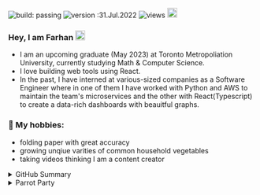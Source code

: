 
![build: passing](https://img.shields.io/badge/build-passing-success)
![version :31.Jul.2022](https://img.shields.io/badge/version-31.Jul.2022-informational)
![views](https://visitor-badge.glitch.me/badge?page_id=farhan-mohammed.profile)
<a href="https://www.linkedin.com/in/farhanhmd/"><img src="https://img.shields.io/badge/linkedin-%230077B5.svg?&style=flat&logo=linkedin&logoColor=white" height=20></a>


### Hey, I am Farhan    <img src="https://github.com/TheDudeThatCode/TheDudeThatCode/blob/master/Assets/Hi.gif" width="20" />
- I am an upcoming graduate (May 2023) at Toronto Metropoliation University, currently studying Math & Computer Science. 
- I love building web tools using React. 
- In the past, I have interned at various-sized companies as a Software Engineer where in one of them I have worked with Python and AWS to maintain the team's microservices and the other with React(Typescript) to create a data-rich dashboards with beauitful graphs. 


### 🌱 My hobbies:
- folding paper with great accuracy
- growing unqiue varities of common household vegetables
- taking videos thinking I am a content creator



<details>
 <summary> GitHub Summary </summary>
 
 <img src="https://github-readme-stats.vercel.app/api?username=farhan-mohammed&show_icons=true&theme=city_lights&count_private=true&hide_border=1&custom_title=Farhan's+GitHub+Summary&line_height=24&hide=contribs"/><img src="https://github-readme-stats.vercel.app/api/top-langs/?username=farhan-mohammed&layout=compact&theme=city_lights&langs_count=6&hide_border=1" />




 </details>

<details>
<summary>Parrot Party</summary>
 <div>
<img src="https://cultofthepartyparrot.com//parrots/hd/parrot.gif" width="30" height="30"/>
<img src="https://cultofthepartyparrot.com//parrots/hd/opensourceparrot.gif" width="30" height="30"/>
<img src="https://cultofthepartyparrot.com//parrots/hd/middleparrot.gif" width="30" height="30"/>
<img src="https://cultofthepartyparrot.com//parrots/hd/reverseparrot.gif" width="30" height="30"/>
<img src="https://cultofthepartyparrot.com//parrots/hd/aussieparrot.gif" width="30" height="30"/>
<img src="https://cultofthepartyparrot.com//parrots/hd/gothparrot.gif" width="30" height="30"/>
<img src="https://cultofthepartyparrot.com//parrots/oldtimeyparrot.gif" width="30" height="30"/>
<img src="https://cultofthepartyparrot.com//parrots/hd/boredparrot.gif" width="30" height="30"/>
<img src="https://cultofthepartyparrot.com//parrots/hd/shuffleparrot.gif" width="30" height="30"/>
<img src="https://cultofthepartyparrot.com//parrots/shufflefurtherparrot.gif" width="30" height="30"/>
<img src="https://cultofthepartyparrot.com//parrots/hd/congaparrot.gif" width="30" height="30"/>
<img src="https://cultofthepartyparrot.com//parrots/hd/reversecongaparrot.gif" width="30" height="30"/>
<img src="https://cultofthepartyparrot.com//parrots/hd/partyparrot.gif" width="30" height="30"/>
<img src="https://cultofthepartyparrot.com//parrots/hd/sadparrot.gif" width="30" height="30"/>
<img src="https://cultofthepartyparrot.com//parrots/hd/copparrot.gif" width="30" height="30"/>
<img src="https://cultofthepartyparrot.com//parrots/hd/fastparrot.gif" width="30" height="30"/>
<img src="https://cultofthepartyparrot.com//parrots/hd/ultrafastparrot.gif" width="30" height="30"/>
<img src="https://cultofthepartyparrot.com//parrots/hd/slowparrot.gif" width="30" height="30"/>
<img src="https://cultofthepartyparrot.com//parrots/slomoparrot.gif" width="30" height="30"/>
<img src="https://cultofthepartyparrot.com//parrots/hd/dadparrot.gif" width="30" height="30"/>
<img src="https://cultofthepartyparrot.com//parrots/hd/dealwithitparrot.gif" width="30" height="30"/>
<img src="https://cultofthepartyparrot.com//parrots/hd/dealwithitnowparrot.gif" width="30" height="30"/>
<img src="https://cultofthepartyparrot.com//parrots/fiestaparrot.gif" width="30" height="30"/>
<img src="https://cultofthepartyparrot.com//parrots/pizzaparrot.gif" width="30" height="30"/>
<img src="https://cultofthepartyparrot.com//parrots/hamburgerparrot.gif" width="30" height="30"/>
<img src="https://cultofthepartyparrot.com//parrots/bananaparrot.gif" width="30" height="30"/>
<img src="https://cultofthepartyparrot.com//parrots/chillparrot.gif" width="30" height="30"/>
<img src="https://cultofthepartyparrot.com//parrots/explodyparrot.gif" width="30" height="30"/>
<img src="https://cultofthepartyparrot.com//parrots/shufflepartyparrot.gif" width="30" height="30"/>
<img src="https://cultofthepartyparrot.com//parrots/icecreamparrot.gif" width="30" height="30"/>
<img src="https://cultofthepartyparrot.com//parrots/hd/sassyparrot.gif" width="30" height="30"/>
<img src="https://cultofthepartyparrot.com//parrots/hd/confusedparrot.gif" width="30" height="30"/>
<img src="https://cultofthepartyparrot.com//parrots/hd/aussiecongaparrot.gif" width="30" height="30"/>
<img src="https://cultofthepartyparrot.com//parrots/hd/aussiereversecongaparrot.gif" width="30" height="30"/>
<img src="https://cultofthepartyparrot.com//parrots/wave1parrot.gif" width="30" height="30"/>
<img src="https://cultofthepartyparrot.com//parrots/wave2parrot.gif" width="30" height="30"/>
<img src="https://cultofthepartyparrot.com//parrots/wave3parrot.gif" width="30" height="30"/>
<img src="https://cultofthepartyparrot.com//parrots/wave4parrot.gif" width="30" height="30"/>
<img src="https://cultofthepartyparrot.com//parrots/wave5parrot.gif" width="30" height="30"/>
<img src="https://cultofthepartyparrot.com//parrots/wave6parrot.gif" width="30" height="30"/>
<img src="https://cultofthepartyparrot.com//parrots/wave7parrot.gif" width="30" height="30"/>
<img src="https://cultofthepartyparrot.com//parrots/wave8parrot.gif" width="30" height="30"/>
<img src="https://cultofthepartyparrot.com//parrots/wave9parrot.gif" width="30" height="30"/>
<img src="https://cultofthepartyparrot.com//parrots/hd/congapartyparrot.gif" width="30" height="30"/>
<img src="https://cultofthepartyparrot.com//parrots/hd/moonwalkingparrot.gif" width="30" height="30"/>
<img src="https://cultofthepartyparrot.com//parrots/hd/thumbsupparrot.gif" width="30" height="30"/>
<img src="https://cultofthepartyparrot.com//parrots/coffeeparrot.gif" width="30" height="30"/>
<img src="https://cultofthepartyparrot.com//parrots/hd/mustacheparrot.gif" width="30" height="30"/>
<img src="https://cultofthepartyparrot.com//parrots/hd/christmasparrot.gif" width="30" height="30"/>
<img src="https://cultofthepartyparrot.com//parrots/hd/sleepingparrot.gif" width="30" height="30"/>
<img src="https://cultofthepartyparrot.com//parrots/hd/beerparrot.gif" width="30" height="30"/>
<img src="https://cultofthepartyparrot.com//parrots/darkbeerparrot.gif" width="30" height="30"/>
<img src="https://cultofthepartyparrot.com//parrots/blondesassyparrot.gif" width="30" height="30"/>
<img src="https://cultofthepartyparrot.com//parrots/bluescluesparrot.gif" width="30" height="30"/>
<img src="https://cultofthepartyparrot.com//parrots/hd/gentlemanparrot.gif" width="30" height="30"/>
<img src="https://cultofthepartyparrot.com//parrots/margaritaparrot.gif" width="30" height="30"/>
<img src="https://cultofthepartyparrot.com//parrots/dreidelparrot.gif" width="30" height="30"/>
<img src="https://cultofthepartyparrot.com//parrots/harrypotterparrot.gif" width="30" height="30"/>
<img src="https://cultofthepartyparrot.com//parrots/upvoteparrot.gif" width="30" height="30"/>
<img src="https://cultofthepartyparrot.com//parrots/hd/twinsparrot.gif" width="30" height="30"/>
<img src="https://cultofthepartyparrot.com//parrots/tripletsparrot.gif" width="30" height="30"/>
<img src="https://cultofthepartyparrot.com//parrots/hd/stableparrot.gif" width="30" height="30"/>
<img src="https://cultofthepartyparrot.com//parrots/shipitparrot.gif" width="30" height="30"/>
<img src="https://cultofthepartyparrot.com//parrots/skiparrot.gif" width="30" height="30"/>
<img src="https://cultofthepartyparrot.com//parrots/loveparrot.gif" width="30" height="30"/>
<img src="https://cultofthepartyparrot.com//parrots/halalparrot.gif" width="30" height="30"/>
<img src="https://cultofthepartyparrot.com//parrots/hd/wendyparrot.gif" width="30" height="30"/>
<img src="https://cultofthepartyparrot.com//parrots/hd/popcornparrot.gif" width="30" height="30"/>
<img src="https://cultofthepartyparrot.com//parrots/hd/donutparrot.gif" width="30" height="30"/>
<img src="https://cultofthepartyparrot.com//parrots/hd/evilparrot.gif" width="30" height="30"/>
<img src="https://cultofthepartyparrot.com//parrots/hd/discoparrot.gif" width="30" height="30"/>
<img src="https://cultofthepartyparrot.com//parrots/matrixparrot.gif" width="30" height="30"/>
<img src="https://cultofthepartyparrot.com//parrots/papalparrot.gif" width="30" height="30"/>
<img src="https://cultofthepartyparrot.com//parrots/stalkerparrot.gif" width="30" height="30"/>
<img src="https://cultofthepartyparrot.com//parrots/hd/scienceparrot.gif" width="30" height="30"/>
<img src="https://cultofthepartyparrot.com//parrots/hd/revolutionparrot.gif" width="30" height="30"/>
<img src="https://cultofthepartyparrot.com//parrots/fidgetparrot.gif" width="30" height="30"/>
<img src="https://cultofthepartyparrot.com//parrots/hd/beretparrot.gif" width="30" height="30"/>
<img src="https://cultofthepartyparrot.com//parrots/tacoparrot.gif" width="30" height="30"/>
<img src="https://cultofthepartyparrot.com//parrots/ryangoslingparrot.gif" width="30" height="30"/>
<img src="https://cultofthepartyparrot.com//parrots/luckyparrot.gif" width="30" height="30"/>
<img src="https://cultofthepartyparrot.com//parrots/hd/birthdaypartyparrot.gif" width="30" height="30"/>
<img src="https://cultofthepartyparrot.com//parrots/hd/jediparrot.gif" width="30" height="30"/>
<img src="https://cultofthepartyparrot.com//parrots/hd/sithparrot.gif" width="30" height="30"/>
<img src="https://cultofthepartyparrot.com//parrots/hd/angryparrot.gif" width="30" height="30"/>
<img src="https://cultofthepartyparrot.com//parrots/hd/invisibleparrot.gif" width="30" height="30"/>
<img src="https://cultofthepartyparrot.com//parrots/fadingparrot.gif" width="30" height="30"/>
<img src="https://cultofthepartyparrot.com//parrots/rotatingparrot.gif" width="30" height="30"/>
<img src="https://cultofthepartyparrot.com//parrots/cryptoparrot.gif" width="30" height="30"/>
<img src="https://cultofthepartyparrot.com//parrots/deployparrot.gif" width="30" height="30"/>
<img src="https://cultofthepartyparrot.com//parrots/uparrowparrot.gif" width="30" height="30"/>
<img src="https://cultofthepartyparrot.com//parrots/hd/sushiparrot.gif" width="30" height="30"/>
<img src="https://cultofthepartyparrot.com//parrots/hd/pumpkinparrot.gif" width="30" height="30"/>
<img src="https://cultofthepartyparrot.com//parrots/hd/angelparrot.gif" width="30" height="30"/>
<img src="https://cultofthepartyparrot.com//parrots/hd/bluntparrot.gif" width="30" height="30"/>
<img src="https://cultofthepartyparrot.com//parrots/hd/sintparrot.gif" width="30" height="30"/>
<img src="https://cultofthepartyparrot.com//parrots/hd/pirateparrot.gif" width="30" height="30"/>
<img src="https://cultofthepartyparrot.com//parrots/hd/ceilingparrot.gif" width="30" height="30"/>
<img src="https://cultofthepartyparrot.com//parrots/hd/mardigrasparrot.gif" width="30" height="30"/>
<img src="https://cultofthepartyparrot.com//parrots/sovjetparrot.gif" width="30" height="30"/>
<img src="https://cultofthepartyparrot.com//parrots/portalparrot.gif" width="30" height="30"/>
<img src="https://cultofthepartyparrot.com//parrots/hd/hardhatparrot.gif" width="30" height="30"/>
<img src="https://cultofthepartyparrot.com//parrots/hd/flyingmoneyparrot.gif" width="30" height="30"/>
<img src="https://cultofthepartyparrot.com//parrots/hd/portalorangeparrot.gif" width="30" height="30"/>
<img src="https://cultofthepartyparrot.com//parrots/hd/portalblueparrot.gif" width="30" height="30"/>
<img src="https://cultofthepartyparrot.com//parrots/hd/reverseportalorangeparrot.gif" width="30" height="30"/>
<img src="https://cultofthepartyparrot.com//parrots/hd/reverseportalblueparrot.gif" width="30" height="30"/>
<img src="https://cultofthepartyparrot.com//parrots/hd/bunnyparrot.gif" width="30" height="30"/>
<img src="https://cultofthepartyparrot.com//parrots/hd/norwegianblueparrot.gif" width="30" height="30"/>
<img src="https://cultofthepartyparrot.com//parrots/hd/transparront.gif" width="30" height="30"/>
<img src="https://cultofthepartyparrot.com//parrots/fixparrot.gif" width="30" height="30"/>
<img src="https://cultofthepartyparrot.com//parrots/hd/brazilianplayerparrot.gif" width="30" height="30"/>
<img src="https://cultofthepartyparrot.com//parrots/hd/brazilianfanparrot.gif" width="30" height="30"/>
<img src="https://cultofthepartyparrot.com//parrots/hd/spyparrot.gif" width="30" height="30"/>
<img src="https://cultofthepartyparrot.com//parrots/hd/marshmallowparrot.gif" width="30" height="30"/>
<img src="https://cultofthepartyparrot.com//parrots/hd/whitewalkerparrot.gif" width="30" height="30"/>
<img src="https://cultofthepartyparrot.com//parrots/hd/calvinist_parrot.gif" width="30" height="30"/>
<img src="https://cultofthepartyparrot.com//parrots/hd/frenchparrot.gif" width="30" height="30"/>
<img src="https://cultofthepartyparrot.com//parrots/hd/githubparrot.gif" width="30" height="30"/>
<img src="https://cultofthepartyparrot.com//parrots/hd/bootlegparrot.gif" width="30" height="30"/>
<img src="https://cultofthepartyparrot.com//parrots/hd/bikerparrot.gif" width="30" height="30"/>
<img src="https://cultofthepartyparrot.com//parrots/hd/inverseparrot.gif" width="30" height="30"/>
<img src="https://cultofthepartyparrot.com//parrots/hd/pingpongparrot.gif" width="30" height="30"/>
<img src="https://cultofthepartyparrot.com//parrots/hd/laptop_parrot.gif" width="30" height="30"/>
<img src="https://cultofthepartyparrot.com//parrots/hd/60fpsparrot.gif" width="30" height="30"/>
<img src="https://cultofthepartyparrot.com//parrots/hd/redhatparrot.gif" width="30" height="30"/>
<img src="https://cultofthepartyparrot.com//parrots/hd/footballparrot.gif" width="30" height="30"/>
<img src="https://cultofthepartyparrot.com//parrots/hd/flowerparrot.gif" width="30" height="30"/>
<img src="https://cultofthepartyparrot.com//parrots/hd/parrotnotfound.gif" width="30" height="30"/>
<img src="https://cultofthepartyparrot.com//parrots/hd/spinningparrot.gif" width="30" height="30"/>
<img src="https://cultofthepartyparrot.com//parrots/hd/redenvelopeparrot.gif" width="30" height="30"/>
<img src="https://cultofthepartyparrot.com//parrots/hd/grouchoparrot.gif" width="30" height="30"/>
<img src="https://cultofthepartyparrot.com//parrots/hd/chicoparrot.gif" width="30" height="30"/>
<img src="https://cultofthepartyparrot.com//parrots/hd/harpoparrot.gif" width="30" height="30"/>
<img src="https://cultofthepartyparrot.com//parrots/schnitzelparrot.gif" width="30" height="30"/>
<img src="https://cultofthepartyparrot.com//parrots/hd/vikingparrot.gif" width="30" height="30"/>
<img src="https://cultofthepartyparrot.com//parrots/hd/darkmodeparrot.gif" width="30" height="30"/>
<img src="https://cultofthepartyparrot.com//parrots/hd/tiedyeparrot.gif" width="30" height="30"/>
<img src="https://cultofthepartyparrot.com//parrots/hd/horizontalparrot.gif" width="30" height="30"/>
<img src="https://cultofthepartyparrot.com//parrots/hd/sherlockholmesparrot.gif" width="30" height="30"/>
<img src="https://cultofthepartyparrot.com//parrots/hd/tennisparrot.gif" width="30" height="30"/>
<img src="https://cultofthepartyparrot.com//parrots/hd/originalparrot.gif" width="30" height="30"/>
<img src="https://cultofthepartyparrot.com//parrots/hd/bobaparrot.gif" width="30" height="30"/>
<img src="https://cultofthepartyparrot.com//parrots/hd/backwardsparrot.gif" width="30" height="30"/>
<img src="https://cultofthepartyparrot.com//parrots/hd/ripparrot.gif" width="30" height="30"/>
<img src="https://cultofthepartyparrot.com//parrots/hd/shortparrot.gif" width="30" height="30"/>
<img src="https://cultofthepartyparrot.com//parrots/hd/headsetparrot.gif" width="30" height="30"/>
<img src="https://cultofthepartyparrot.com//parrots/hd/bouncingparrot.gif" width="30" height="30"/>
<img src="https://cultofthepartyparrot.com//parrots/hd/levitationparrot.gif" width="30" height="30"/>
<img src="https://cultofthepartyparrot.com//parrots/hd/verticalparrot.gif" width="30" height="30"/>
<img src="https://cultofthepartyparrot.com//parrots/databaseparrot.gif" width="30" height="30"/>
<img src="https://cultofthepartyparrot.com//parrots/hd/phparrot.gif" width="30" height="30"/>
<img src="https://cultofthepartyparrot.com//parrots/mergedparrot.gif" width="30" height="30"/>
<img src="https://cultofthepartyparrot.com//parrots/hd/braveheartparrot.gif" width="30" height="30"/>
<img src="https://cultofthepartyparrot.com//parrots/hd/maracasparrot.gif" width="30" height="30"/>
<img src="https://cultofthepartyparrot.com//parrots/bobrossparrot.gif" width="30" height="30"/>
<img src="https://cultofthepartyparrot.com//parrots/hd/yosemitesamparrot.gif" width="30" height="30"/>
<img src="https://cultofthepartyparrot.com//parrots/hd/illuminatiparrot.gif" width="30" height="30"/>
<img src="https://cultofthepartyparrot.com//parrots/hd/michaeljacksonparrot.gif" width="30" height="30"/>
<img src="https://cultofthepartyparrot.com//parrots/hd/picassoparrot.gif" width="30" height="30"/>
<img src="https://cultofthepartyparrot.com//parrots/hd/headingparrot.gif" width="30" height="30"/>
<img src="https://cultofthepartyparrot.com//parrots/hd/innersourceparrot.gif" width="30" height="30"/>
<img src="https://cultofthepartyparrot.com//parrots/asyncparrot.gif" width="30" height="30"/>
<img src="https://cultofthepartyparrot.com//parrots/hd/meldparrot.gif" width="30" height="30"/>
<img src="https://cultofthepartyparrot.com//parrots/hd/docparrot.gif" width="30" height="30"/>
<img src="https://cultofthepartyparrot.com//parrots/hd/rythmicalparrot.gif" width="30" height="30"/>
<img src="https://cultofthepartyparrot.com//parrots/hd/exceptionallyfastparrot.gif" width="30" height="30"/>
<img src="https://cultofthepartyparrot.com//parrots/hd/wfhparrot.gif" width="30" height="30"/>
<img src="https://cultofthepartyparrot.com//parrots/hd/covid19parrot.gif" width="30" height="30"/>
<img src="https://cultofthepartyparrot.com//parrots/metalparrot.gif" width="30" height="30"/>
<img src="https://cultofthepartyparrot.com//parrots/hd/wineparrot.gif" width="30" height="30"/>
<img src="https://cultofthepartyparrot.com//parrots/hd/hypnoparrot.gif" width="30" height="30"/>
<img src="https://cultofthepartyparrot.com//parrots/hd/hypnoparrotdark.gif" width="30" height="30"/>
<img src="https://cultofthepartyparrot.com//parrots/hd/hypnoparrotlight.gif" width="30" height="30"/>
<img src="https://cultofthepartyparrot.com//parrots/hd/everythingsfineparrot.gif" width="30" height="30"/>
<img src="https://cultofthepartyparrot.com//parrots/hd/headbangingparrot.gif" width="30" height="30"/>
<img src="https://cultofthepartyparrot.com//parrots/hd/tpparrot.gif" width="30" height="30"/>
<img src="https://cultofthepartyparrot.com//parrots/hd/stayhomeparrot.gif" width="30" height="30"/>
<img src="https://cultofthepartyparrot.com//parrots/hd/stayhomeparrotcloser.gif" width="30" height="30"/>
<img src="https://cultofthepartyparrot.com//parrots/hd/stayhomeparrotwindow.gif" width="30" height="30"/>
<img src="https://cultofthepartyparrot.com//parrots/hd/staytfhomeparrot.gif" width="30" height="30"/>
<img src="https://cultofthepartyparrot.com//parrots/hd/rubyparrot.gif" width="30" height="30"/>
<img src="https://cultofthepartyparrot.com//parrots/hd/moonparrot.gif" width="30" height="30"/>
<img src="https://cultofthepartyparrot.com//parrots/hd/hmmparrot.gif" width="30" height="30"/>
<img src="https://cultofthepartyparrot.com//parrots/hd/nodeparrot.gif" width="30" height="30"/>
<img src="https://cultofthepartyparrot.com//parrots/hd/hanamiparrot.gif" width="30" height="30"/>
<img src="https://cultofthepartyparrot.com//parrots/revertitparrot.gif" width="30" height="30"/>
<img src="https://cultofthepartyparrot.com//parrots/hd/daftpunkparrot.gif" width="30" height="30"/>
<img src="https://cultofthepartyparrot.com//parrots/hd/zoukparrot.gif" width="30" height="30"/>
<img src="https://cultofthepartyparrot.com//parrots/hd/glimpseparrot.gif" width="30" height="30"/>
<img src="https://cultofthepartyparrot.com//parrots/hd/dailyparrot.gif" width="30" height="30"/>
<img src="https://cultofthepartyparrot.com//parrots/hd/quadparrot.gif" width="30" height="30"/>
<img src="https://cultofthepartyparrot.com//parrots/dabparrot.gif" width="30" height="30"/>
<img src="https://cultofthepartyparrot.com//parrots/hd/jumpingparrot.gif" width="30" height="30"/>
<img src="https://cultofthepartyparrot.com//parrots/hd/jumpingparrotjr.gif" width="30" height="30"/>
<img src="https://cultofthepartyparrot.com//parrots/hd/pokeparrot.gif" width="30" height="30"/>
<img src="https://cultofthepartyparrot.com//parrots/hd/cakeparrot.gif" width="30" height="30"/>
<img src="https://cultofthepartyparrot.com//parrots/hd/unicornparrot.gif" width="30" height="30"/>
<img src="https://cultofthepartyparrot.com//parrots/hd/thefastestparrot.gif" width="30" height="30"/>
<img src="https://cultofthepartyparrot.com//parrots/hd/playcatchleftparrot.gif" width="30" height="30"/>
<img src="https://cultofthepartyparrot.com//parrots/hd/playcatchrightparrot.gif" width="30" height="30"/>
<img src="https://cultofthepartyparrot.com//parrots/hd/biparrot.gif" width="30" height="30"/>
<img src="https://cultofthepartyparrot.com//parrots/hd/imposterparrot.gif" width="30" height="30"/>
<img src="https://cultofthepartyparrot.com//parrots/hd/kindasusparrot.gif" width="30" height="30"/>
<img src="https://cultofthepartyparrot.com//parrots/hd/chefparrot.gif" width="30" height="30"/>
<img src="https://cultofthepartyparrot.com//parrots/hd/turndownforwatchparrot.gif" width="30" height="30"/>
<img src="https://cultofthepartyparrot.com//parrots/pear-parrots.gif" width="30" height="30"/>
<img src="https://cultofthepartyparrot.com//parrots/hd/tinfoilhatparrot.gif" width="30" height="30"/>
<img src="https://cultofthepartyparrot.com//parrots/hd/mateparrot.gif" width="30" height="30"/>
<img src="https://cultofthepartyparrot.com//parrots/ethparrot.gif" width="30" height="30"/>
<img src="https://cultofthepartyparrot.com//parrots/hd/sneezyparrot.gif" width="30" height="30"/>
<img src="https://cultofthepartyparrot.com//parrots/hd/accessibleparrot.gif" width="30" height="30"/>
<img src="https://cultofthepartyparrot.com//parrots/pythonparrot.gif" width="30" height="30"/>
<img src="https://cultofthepartyparrot.com//parrots/hd/redbullparrot.gif" width="30" height="30"/>
<img src="https://cultofthepartyparrot.com//parrots/hd/vueparrot.gif" width="30" height="30"/>
<img src="https://cultofthepartyparrot.com//parrots/hd/sidewaysparrot.gif" width="30" height="30"/>
<img src="https://cultofthepartyparrot.com//parrots/hd/raceconditionparrot.gif" width="30" height="30"/>
<img src="https://cultofthepartyparrot.com//parrots/hd/balconyparrot.gif" width="30" height="30"/>
<img src="https://cultofthepartyparrot.com//parrots/hd/zombieparrot.gif" width="30" height="30"/>
<img src="https://cultofthepartyparrot.com//parrots/hd/mergeconflictparrot.gif" width="30" height="30"/>
<img src="https://cultofthepartyparrot.com//parrots/hd/vaccineparrot.gif" width="30" height="30"/>
<img src="https://cultofthepartyparrot.com//parrots/hd/thankyouparrot.gif" width="30" height="30"/>
<img src="https://cultofthepartyparrot.com//parrots/hd/astronautparrot.gif" width="30" height="30"/>
<img src="https://cultofthepartyparrot.com//parrots/hd/autonomousparrot.gif" width="30" height="30"/>
<img src="https://cultofthepartyparrot.com//parrots/hd/boomparrot.gif" width="30" height="30"/>
<img src="https://cultofthepartyparrot.com//parrots/hd/maskparrot.gif" width="30" height="30"/>
<img src="https://cultofthepartyparrot.com//parrots/hd/reactparrot.gif" width="30" height="30"/>
<img src="https://cultofthepartyparrot.com//parrots/standupparrot.gif" width="30" height="30"/>
<img src="https://cultofthepartyparrot.com//parrots/hd/mergetrainparrot.gif" width="30" height="30"/>
<img src="https://cultofthepartyparrot.com//parrots/hd/mergeimmediatelyparrot.gif" width="30" height="30"/></div>
</details>



<!--

**farhan-mohammed/farhan-mohammed** is a ✨ _special_ ✨ repository because its `README.md` (this file) appears on your GitHub profile.
<img src = "https://github-readme-streak-stats.herokuapp.com?user=farhan-mohammed&theme=city_lights&hide_border=true">

Here are some ideas to get you started:

- 🔭 SUmmary
- 🌱 What do I do? What have I done in the past?
- 👯 Hobbies
- 🤔 I’m looking for help with ...
- 💬 Ask me about ...
- 📫 How to reach me: ...
- 😄 Pronouns: ...
- ⚡ Fun fact: ...

-->

